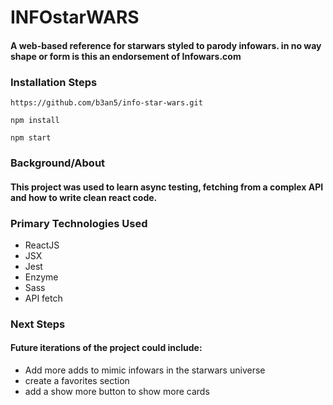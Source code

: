 # INFOstarWARS

#### A web-based reference for starwars styled to parody infowars. in no way shape or form is this an endorsement of Infowars.com

### Installation Steps

```https://github.com/b3an5/info-star-wars.git```

```npm install```

```npm start```

### Background/About

#### This project was used to learn async testing, fetching from a complex API and how to write clean react code. 

### Primary Technologies Used

- ReactJS
- JSX
- Jest
- Enzyme
- Sass
- API fetch

### Next Steps
#### Future iterations of the project could include:

- Add more adds to mimic infowars in the starwars universe 
- create a favorites section
- add a show more button to show more cards



